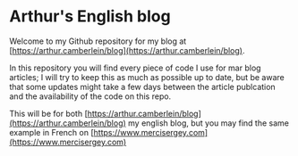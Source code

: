 # Arthur's English blog

Welcome to my Github repository for my blog at [https://arthur.camberlein/blog](https://arthur.camberlein/blog).

In this repository you will find every piece of code I use for mar blog articles; I will try to keep this as much as possible up to date, but be aware that some updates might take a few days between the article publcation and the availability of the code on this repo.

This will be for both [https://arthur.camberlein/blog](https://arthur.camberlein/blog) my english blog, but you may find the same example in French on [https://www.mercisergey.com](https://www.mercisergey.com)